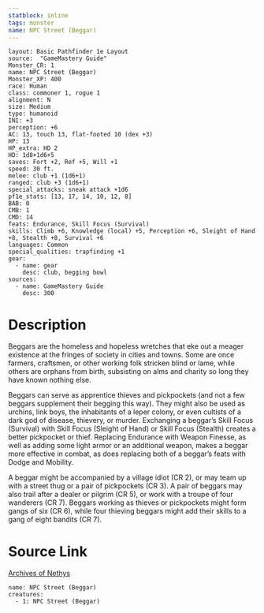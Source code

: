 ```yaml
---
statblock: inline
tags: monster
name: NPC Street (Beggar)
---
```

```statblock
layout: Basic Pathfinder 1e Layout
source:  "GameMastery Guide"
Monster_CR: 1
name: NPC Street (Beggar)
Monster_XP: 400
race: Human
class: commoner 1, rogue 1
alignment: N
size: Medium
type: humanoid
INI: +3
perception: +6
AC: 13, touch 13, flat-footed 10 (dex +3)
HP: 13
HP_extra: HD 2
HD: 1d8+1d6+5
saves: Fort +2, Ref +5, Will +1
speed: 30 ft.
melee: club +1 (1d6+1)
ranged: club +3 (1d6+1)
special_attacks: sneak attack +1d6
pf1e_stats: [13, 17, 14, 10, 12, 8]
BAB: 0
CMB: 1
CMD: 14
feats: Endurance, Skill Focus (Survival)
skills: Climb +6, Knowledge (local) +5, Perception +6, Sleight of Hand +8, Stealth +8, Survival +6
languages: Common
special_qualities: trapfinding +1
gear:
  - name: gear
    desc: club, begging bowl
sources:
  - name: GameMastery Guide
    desc: 300
```
# Description
Beggars are the homeless and hopeless wretches that eke out a meager existence at the fringes of society in cities and towns. Some are once farmers, craftsmen, or other working folk stricken blind or lame, while others are orphans from birth, subsisting on alms and charity so long they have known nothing else.

Beggars can serve as apprentice thieves and pickpockets (and not a few beggars supplement their begging this way). They might also be used as urchins, link boys, the inhabitants of a leper colony, or even cultists of a dark god of disease, thievery, or murder. Exchanging a beggar’s Skill Focus (Survival) with Skill Focus (Sleight of Hand) or Skill Focus (Stealth) creates a better pickpocket or thief. Replacing Endurance with Weapon Finesse, as well as adding some light armor or an additional weapon, makes a beggar more effective in combat, as does replacing both of a beggar’s feats with Dodge and Mobility.

A beggar might be accompanied by a village idiot (CR 2), or may team up with a street thug or a pair of pickpockets (CR 3). A pair of beggars may also trail after a dealer or pilgrim (CR 5), or work with a troupe of four wanderers (CR 7). Beggars working as thieves or pickpockets might form gangs of six (CR 6), while four thieving beggars might add their skills to a gang of eight bandits (CR 7).
# Source Link
[Archives of Nethys](https://aonprd.com/NPCDisplay.aspx?ItemName=Street%20(Beggar))
```encounter-table
name: NPC Street (Beggar)
creatures:
  - 1: NPC Street (Beggar)
```
